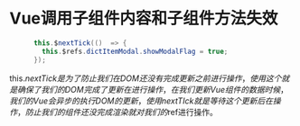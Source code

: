# Vue调用子组件内容和子组件方法失效

~~~java
      this.$nextTick(()  => {
        this.$refs.dictItemModal.showModalFlag = true;
      });
~~~

this.$nextTick 是为了防止我们在DOM还没有完成更新之前进行操作，使用这个就是确保了我们的DOM完成了更新在进行操作，在我们更新Vue组件的数据时候，我们的Vue会异步的执行DOM的更新，使用nextTIck就是等待这个更新后在操作，防止我们的组件还没完成渲染就对我们的$ref进行操作。